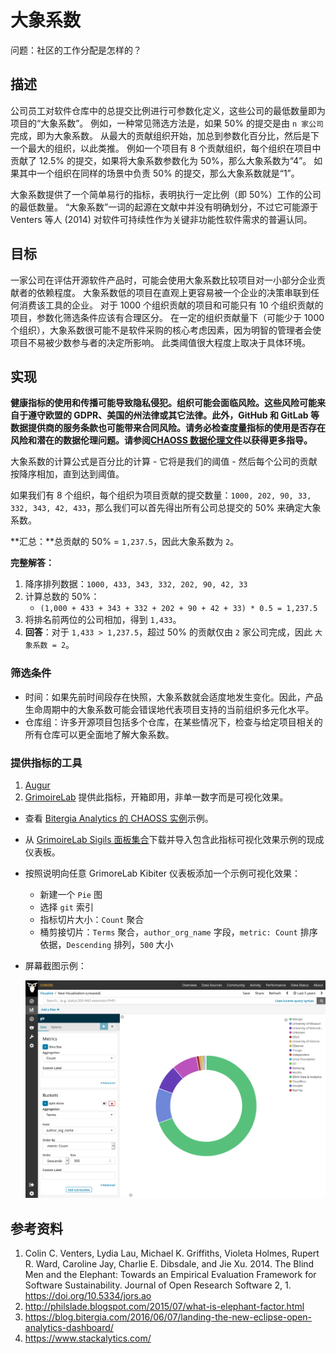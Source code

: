 # 大象系数

问题：社区的工作分配是怎样的？


## 描述

公司员工对软件仓库中的总提交比例进行可参数化定义，这些公司的最低数量即为项目的“大象系数”。 例如，一种常见筛选方法是，如果 50% 的提交是由 `n 家公司`完成，即为大象系数。 从最大的贡献组织开始，加总到参数化百分比，然后是下一个最大的组织，以此类推。 例如一个项目有 8 个贡献组织，每个组织在项目中贡献了 12.5% 的提交，如果将大象系数参数化为 50%，那么大象系数为“4”。 如果其中一个组织在同样的场景中负责 50% 的提交，那么大象系数就是“1”。

大象系数提供了一个简单易行的指标，表明执行一定比例（即 50%）工作的公司的最低数量。 “大象系数”一词的起源在文献中并没有明确划分，不过它可能源于 Venters 等人 (2014) 对软件可持续性作为关键非功能性软件需求的普遍认同。


## 目标

一家公司在评估开源软件产品时，可能会使用大象系数比较项目对一小部分企业贡献者的依赖程度。 大象系数低的项目在直观上更容易被一个企业的决策串联到任何消费该工具的企业。 对于 1000 个组织贡献的项目和可能只有 10 个组织贡献的项目，参数化筛选条件应该有合理区分。 在一定的组织贡献量下（可能少于 1000 个组织），大象系数很可能不是软件采购的核心考虑因素，因为明智的管理者会使项目不易被少数参与者的决定所影响。 此类阈值很大程度上取决于具体环境。


## 实现

__健康指标的使用和传播可能导致隐私侵犯。组织可能会面临风险。这些风险可能来自于遵守欧盟的 GDPR、美国的州法律或其它法律。此外，GitHub 和 GitLab 等数据提供商的服务条款也可能带来合同风险。请务必检查度量指标的使用是否存在风险和潜在的数据伦理问题。请参阅[CHAOSS 数据伦理文件](https://github.com/chaoss/metrics/tree/main/resources)以获得更多指导。__

大象系数的计算公式是百分比的计算 - 它将是我们的阈值 - 然后每个公司的贡献按降序相加，直到达到阈值。

如果我们有 8 个组织，每个组织为项目贡献的提交数量：`1000, 202, 90, 33, 332, 343, 42, 433`，那么我们可以首先得出所有公司总提交的 50% 来确定大象系数。

**汇总：**总贡献的 50% = `1,237.5`，因此大象系数为 `2`。

**完整解答：**
1. 降序排列数据：`1000, 433, 343, 332, 202, 90, 42, 33`
2. 计算总数的 50%：
   -  `(1,000 + 433 + 343 + 332 + 202 + 90 + 42 + 33) * 0.5 = 1,237.5`
3. 将排名前两位的公司相加，得到 `1,433`。
4. **回答**：对于 `1,433 > 1,237.5`，超过 50% 的贡献仅由 `2` 家公司完成，因此 `大象系数 = 2`。


### 筛选条件

* 时间：如果先前时间段存在快照，大象系数就会适度地发生变化。因此，产品生命周期中的大象系数可能会错误地代表项目支持的当前组织多元化水平。
* 仓库组：许多开源项目包括多个仓库，在某些情况下，检查与给定项目相关的所有仓库可以更全面地了解大象系数。


### 提供指标的工具

1. [Augur](https://github.com/chaoss/augur)
2. [GrimoireLab](https://chaoss.github.io/grimoirelab) 提供此指标，开箱即用，非单一数字而是可视化效果。
  - 查看 [Bitergia Analytics 的 CHAOSS 实例](https://chaoss.biterg.io/app/kibana#/dashboard/Git)示例。
  - 从 [GrimoireLab Sigils 面板集合](https://chaoss.github.io/grimoirelab-sigils/panels/git/)下载并导入包含此指标可视化效果示例的现成仪表板。
  - 按照说明向任意 GrimoreLab Kibiter 仪表板添加一个示例可视化效果：
    * 新建一个 `Pie` 图
    * 选择 `git` 索引
    * 指标切片大小：`Count` 聚合
    * 桶剪接切片：`Terms` 聚合，`author_org_name` 字段，`metric: Count` 排序依据，`Descending` 排列，`500` 大小
  - 屏幕截图示例： 
  
    ![GrimoireLab 指标截图 Elephant_Factor](images/elephant-factor_grimoire-lab.png)


## 参考资料

1. Colin C. Venters, Lydia Lau, Michael K. Griffiths, Violeta Holmes, Rupert R. Ward, Caroline Jay, Charlie E. Dibsdale, and Jie Xu. 2014. The Blind Men and the Elephant: Towards an Empirical Evaluation Framework for Software Sustainability. Journal of Open Research Software 2, 1. https://doi.org/10.5334/jors.ao
2. http://philslade.blogspot.com/2015/07/what-is-elephant-factor.html
3. https://blog.bitergia.com/2016/06/07/landing-the-new-eclipse-open-analytics-dashboard/
4. https://www.stackalytics.com/

